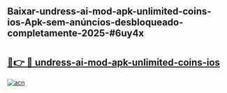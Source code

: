 ## Baixar-undress-ai-mod-apk-unlimited-coins-ios-Apk-sem-anúncios-desbloqueado-completamente-2025-#6uy4x

# <h2><a href="https://ainizakaria.my?title=undress-ai-mod-apk-unlimited-coins-ios&ref=20M">🔗👉 🔴 undress-ai-mod-apk-unlimited-coins-ios</a></h2>

[![acn](https://github.com/user-attachments/assets/0f9c940e-d8b0-45ae-aac7-cd30a18b3e1c)](https://ainizakaria.my?title=undress-ai-mod-apk-unlimited-coins-ios&ref=20M)

